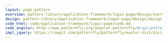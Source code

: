```yaml
---
layout: page-pattern
overview: pattern-library/application-framework/login-page/design/overview.md
design: pattern-library/application-framework/login-page/design/design.md
code_html: code/application-framework/login-page/code.md
code_angular: http://www.patternfly.org/angular-patternfly/#/api/patternfly.navigation.directive:pfApplicationLauncher
impl_jquery: https://rawgit.com/patternfly/patternfly/master-dist/dist/tests/login.html
---
```


